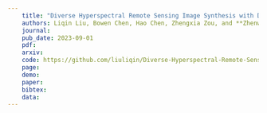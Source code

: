 ```yaml
---
    title: "Diverse Hyperspectral Remote Sensing Image Synthesis with Diffusion Models"
    authors: Liqin Liu, Bowen Chen, Hao Chen, Zhengxia Zou, and **Zhenwei Shi** 
    journal: 
    pub_date: 2023-09-01
    pdf: 
    arxiv: 
    code: https://github.com/liuliqin/Diverse-Hyperspectral-Remote-Sensing-Image-Synthesis-with-Diffusion-Models
    page: 
    demo: 
    paper: 
    bibtex: 
    data:
---
```

    